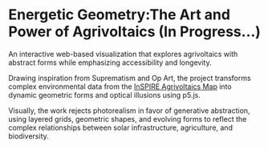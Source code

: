# Energetic Geometry:The Art and Power of Agrivoltaics (In Progress...)

An interactive web-based visualization that explores agrivoltaics with abstract forms while emphasizing accessibility and longevity.

Drawing inspiration from Suprematism and Op Art, the project transforms complex environmental data from the [InSPIRE Agrivoltaics Map](https://openei.org/wiki/InSPIRE/Agrivoltaics_Map) into dynamic geometric forms and optical illusions using p5.js.

Visually, the work rejects photorealism in favor of generative abstraction, using layered grids, geometric shapes, and evolving forms to reflect the complex relationships between solar infrastructure, agriculture, and biodiversity.

